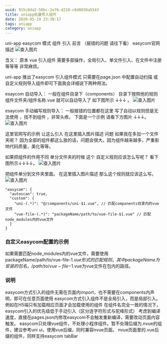 ```yaml
---
uuid: 915c0da2-50bc-2e76-d210-c6d0830a5543
title: uniapp批量导入组件
date: 2020-05-19 23:38:17
tags: uniapp
category: uniapp
---
```

uni-app easycom 模式 组件 引入
前言 （报错的问题 请往下看）
easycom官网描述
![查入图片](/uniapp批量导入组件/01.png)
<!-- more -->
含义：
原本 vue 引入组件 需要多部操作，全局引入、单文件引入、在文件中注册等等等 非常麻烦。

uni-app 推出了easycom 引入组件模式 只需要在page.json 中配置自动扫描 或 自定义规则导入组件即可下面我会详细说下两种用法。

esaycom 自动导入：
一般在组件目录下（components） 目录下按照他的规则 组件文件夹/组件名称.vue 就可以自动导入了 如下图所示 ↓↓↓ 。
![查入图片](/uniapp批量导入组件/02.png)

esaycom 手动编写规则导入：
一般报错的位置都在这里 写了自动以规则但是无法使用 ，找不到组件 ，非常头疼。
下面是一个示例 请看下方图片 ↓↓↓。
![查入图片](/uniapp批量导入组件/03.png)

这里官网写的示例 让这么引入
在这里插入图片描述
问题 如果我在多加一个文件夹呢？ 因为全部的组件都这么放的话，问题会很大。因为组件越来越多，严重影响代码质量，美化等等。

如果把组件的作用不同 单分文件夹的时候 这个 自定义规则应该怎么写呢？ 看下图所示↓↓↓↓。
![查入图片](/uniapp批量导入组件/04.png)

把组件单分到文件夹里面。
在这里插入图片描述
那么这个规则就应该这么写。
![查入图片](/uniapp批量导入组件/05.png)

```
"easycom": {
  "autoscan": true,
  "custom": {
    "uni-(.*)": "@/components/uni-$1.vue", // 匹配components目录内的vue文件
    "vue-file-(.*)": "packageName/path/to/vue-file-$1.vue" // 匹配node_modules内的vue文件
  }
}
```
### 自定义easycom配置的示例
如果需要匹配node_modules内的vue文件，需要使用packageName/path/to/vue-file-$1.vue形式的匹配规则，其中packageName为安装的包名，/path/to/vue-file-$1.vue为vue文件在包内的路径。


### 说明
easycom方式引入的组件无需在页面内import，也不需要在components内声明，即可在任意页面使用
easycom方式引入组件不是全局引入，而是局部引入。例如在H5端只有加载相应页面才会加载使用的组件
在组件名完全一致的情况下，easycom引入的优先级低于手动引入（区分连字符形式与驼峰形式）
考虑到编译速度，直接在pages.json内修改easycom不会触发重新编译，需要改动页面内容触发。
easycom只处理vue组件，不处理小程序组件。暂不处理后缀为.nvue的组件，建议参考uni ui，使用vue后缀，同时兼容nvue页面。
nvue页面里的.vue后缀的组件，同样支持easycom
tabBar